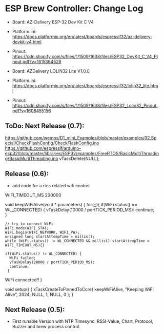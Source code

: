 # ESP Brew Controller: Change Log
- Board: AZ-Delivery ESP-32 Dev Kit C V4
- Platform.ini: https://docs.platformio.org/en/latest/boards/espressif32/az-delivery-devkit-v4.html
- Pinout: https://cdn.shopify.com/s/files/1/1509/1638/files/ESP32_DevKit_C_V4_Pinout.pdf?v=1615364529


- Board: AZDelivery LOLIN32 Lite V1.0.0
- Platform.ini: https://docs.platformio.org/en/latest/boards/espressif32/lolin32_lite.html
- Pinout: https://cdn.shopify.com/s/files/1/1509/1638/files/ESP32_Lolin32_Pinout.pdf?v=1608455156


## ToDo: Next Release (0.7):
https://github.com/wemos/D1_mini_Examples/blob/master/examples/02.Special/CheckFlashConfig/CheckFlashConfig.ino
https://github.com/espressif/arduino-esp32/blob/master/libraries/ESP32/examples/FreeRTOS/BasicMultiThreading/BasicMultiThreading.ino
vTaskDelete(NULL); 



## Release (0.6):
- add code for a rtos related wifi control

WIFI_TIMEOUT_MS 200000

void keepWiFiAlive(void * parameters) {
  for(;;){
    if(WiFi.status() == WL_CONNECTED) {
    vTaskDelay(10000 / portTICK_PERIOD_MS):
    continue;  
    }

    // try to connect WiFi
    WiFi.mode(WIFI_STA);
    WiFi.begin(WIFI_NETWORK, WIFI_PW);
    unsigned long startAttempTime = millis();
    while (WiFi.status() != WL_CONNECTED && millis()-startAttempTime < WIFI_TIMEOUT_MS){}
   
    if(WiFi.status() != WL_CONNECTED) { 
      WiFi failed;
      vTaskDelay(20000 / portTICK_PERIOD_MS):
      continue;
     }

  WiFi connected!!
} 

void setup() {
  xTaskCreateToPinnedToCore(
    keepWiFiAlive,
    "Keeping WiFi Alive",
    2024;
    NULL,
    1,
    NULL,
    0
  );
}


## Next Release (0.5):
- First runable Version with NTP Timesync, RSSI-Value, Chart, Protocol, Buzzer and brew process control. 
